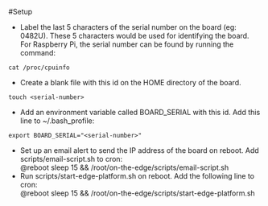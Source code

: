 #Setup
* Label the last 5 characters of the serial number on the board (eg: 0482U). These 5 characters would be used for 
identifying the board.  
For Raspberry Pi, the serial number can be found by running the command:  
```
cat /proc/cpuinfo
```
* Create a blank file with this id on the HOME directory of the board. 
```
touch <serial-number>
```
* Add an environment variable called BOARD_SERIAL with this id. Add this line to ~/.bash_profile:
```
export BOARD_SERIAL="<serial-number>"
```
* Set up an email alert to send the IP address of the board on reboot. Add scripts/email-script.sh to cron:  
    @reboot sleep 15 && /root/on-the-edge/scripts/email-script.sh
* Run scripts/start-edge-platform.sh on reboot. Add the following line to cron:   
    @reboot sleep 15 && /root/on-the-edge/scripts/start-edge-platform.sh
